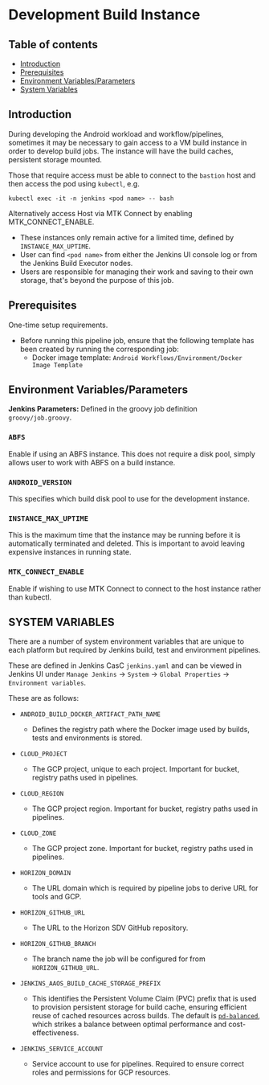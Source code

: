 # Development Build Instance

## Table of contents
- [Introduction](#introduction)
- [Prerequisites](#prerequisites)
- [Environment Variables/Parameters](#environment-variables)
- [System Variables](#system-variables)

## Introduction <a name="introduction"></a>

During developing the Android workload and workflow/pipelines, sometimes it may be necessary to gain access to a VM build instance in order to develop build jobs. The instance will have the build caches, persistent storage mounted.

Those that require access must be able to connect to the `bastion` host and then access the pod using `kubectl`, e.g.

```
kubectl exec -it -n jenkins <pod name> -- bash
```

Alternatively access Host via MTK Connect by enabling MTK_CONNECT_ENABLE.

- These instances only remain active for a limited time, defined by `INSTANCE_MAX_UPTIME`.
- User can find `<pod name>` from either the Jenkins UI console log or from the Jenkins Build Executor nodes.
- Users are responsible for managing their work and saving to their own storage, that's beyond the purpose of this job.

## Prerequisites<a name="prerequisites"></a>

One-time setup requirements.

- Before running this pipeline job, ensure that the following template has been created by running the corresponding job:
  - Docker image template: `Android Workflows/Environment/Docker Image Template`

## Environment Variables/Parameters <a name="environment-variables"></a>

**Jenkins Parameters:** Defined in the groovy job definition `groovy/job.groovy`.

### `ABFS`

Enable if using an ABFS instance. This does not require a disk pool, simply allows user to work with ABFS on a build instance.

### `ANDROID_VERSION`

This specifies which build disk pool to use for the development instance.

### `INSTANCE_MAX_UPTIME`

This is the maximum time that the instance may be running before it is automatically terminated and deleted. This is important to avoid leaving expensive instances in running state.

### `MTK_CONNECT_ENABLE`

Enable if wishing to use MTK Connect to connect to the host instance rather than kubectl.

## SYSTEM VARIABLES <a name="system-variables"></a>

There are a number of system environment variables that are unique to each platform but required by Jenkins build, test and environment pipelines.

These are defined in Jenkins CasC `jenkins.yaml` and can be viewed in Jenkins UI under `Manage Jenkins` -> `System` -> `Global Properties` -> `Environment variables`.

These are as follows:

-   `ANDROID_BUILD_DOCKER_ARTIFACT_PATH_NAME`
    - Defines the registry path where the Docker image used by builds, tests and environments is stored.

-   `CLOUD_PROJECT`
    - The GCP project, unique to each project. Important for bucket, registry paths used in pipelines.

-   `CLOUD_REGION`
    - The GCP project region. Important for bucket, registry paths used in pipelines.

-   `CLOUD_ZONE`
    - The GCP project zone. Important for bucket, registry paths used in pipelines.

-   `HORIZON_DOMAIN`
    - The URL domain which is required by pipeline jobs to derive URL for tools and GCP.

-   `HORIZON_GITHUB_URL`
    - The URL to the Horizon SDV GitHub repository.

-   `HORIZON_GITHUB_BRANCH`
    - The branch name the job will be configured for from `HORIZON_GITHUB_URL`.

-   `JENKINS_AAOS_BUILD_CACHE_STORAGE_PREFIX`
    - This identifies the Persistent Volume Claim (PVC) prefix that is used to provision persistent storage for build cache, ensuring efficient reuse of cached resources across builds.  The default is [`pd-balanced`](https://cloud.google.com/compute/docs/disks/performance), which strikes a balance between optimal performance and cost-effectiveness.

-   `JENKINS_SERVICE_ACCOUNT`
    - Service account to use for pipelines. Required to ensure correct roles and permissions for GCP resources.
